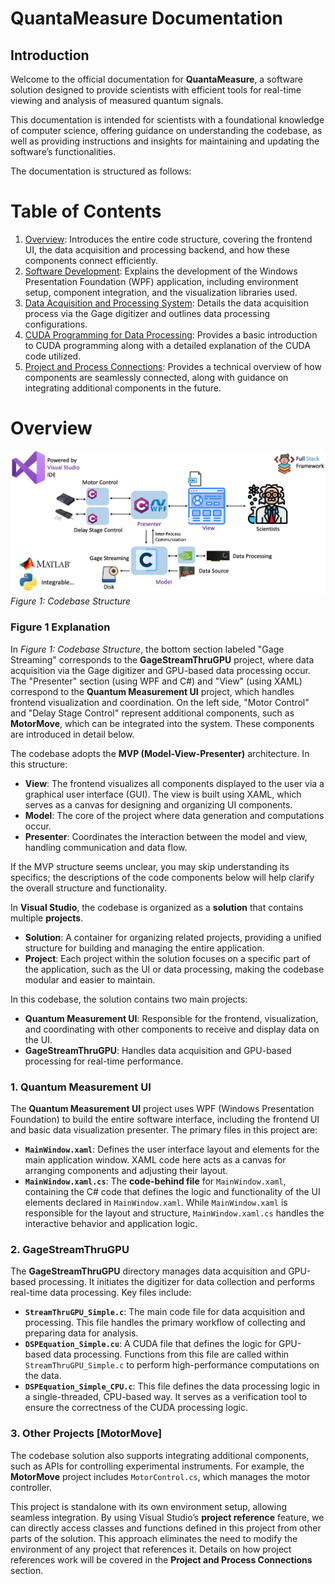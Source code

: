 # QuantaMeasure Documentation

## Introduction

Welcome to the official documentation for **QuantaMeasure**, a software solution designed to provide scientists with efficient tools for real-time viewing and analysis of measured quantum signals.

This documentation is intended for scientists with a foundational knowledge of computer science, offering guidance on understanding the codebase, as well as providing instructions and insights for maintaining and updating the software’s functionalities.

The documentation is structured as follows:


# Table of Contents

1. [Overview](#overview): Introduces the entire code structure, covering the frontend UI, the data acquisition and processing backend, and how these components connect efficiently.
2. [Software Development](#software-development): Explains the development of the Windows Presentation Foundation (WPF) application, including environment setup, component integration, and the visualization libraries used.
3. [Data Acquisition and Processing System](#data-acquisition-and-processing-system): Details the data acquisition process via the Gage digitizer and outlines data processing configurations.
4. [CUDA Programming for Data Processing](#cuda-programming-for-data-processing): Provides a basic introduction to CUDA programming along with a detailed explanation of the CUDA code utilized.
5. [Project and Process Connections](#project-and-process-connections): Provides a technical overview of how components are seamlessly connected, along with guidance on integrating additional components in the future.


# Overview

![Codebase Structure](./Images/framework.png)
*Figure 1: Codebase Structure*

### Figure 1 Explanation

In *Figure 1: Codebase Structure*, the bottom section labeled "Gage Streaming" corresponds to the **GageStreamThruGPU** project, where data acquisition via the Gage digitizer and GPU-based data processing occur. The "Presenter" section (using WPF and C#) and "View" (using XAML) correspond to the **Quantum Measurement UI** project, which handles frontend visualization and coordination. On the left side, "Motor Control" and "Delay Stage Control" represent additional components, such as **MotorMove**, which can be integrated into the system. These components are introduced in detail below.


The codebase adopts the **MVP (Model-View-Presenter)** architecture. In this structure:

- **View**: The frontend visualizes all components displayed to the user via a graphical user interface (GUI). The view is built using XAML, which serves as a canvas for designing and organizing UI components.
- **Model**: The core of the project where data generation and computations occur.
- **Presenter**: Coordinates the interaction between the model and view, handling communication and data flow.

If the MVP structure seems unclear, you may skip understanding its specifics; the descriptions of the code components below will help clarify the overall structure and functionality.

In **Visual Studio**, the codebase is organized as a **solution** that contains multiple **projects**. 

- **Solution**: A container for organizing related projects, providing a unified structure for building and managing the entire application.
- **Project**: Each project within the solution focuses on a specific part of the application, such as the UI or data processing, making the codebase modular and easier to maintain.

In this codebase, the solution contains two main projects: 
- **Quantum Measurement UI**: Responsible for the frontend, visualization, and coordinating with other components to receive and display data on the UI.
- **GageStreamThruGPU**: Handles data acquisition and GPU-based processing for real-time performance.


### 1. Quantum Measurement UI

The **Quantum Measurement UI** project uses WPF (Windows Presentation Foundation) to build the entire software interface, including the frontend UI and basic data visualization presenter. The primary files in this project are:

- **`MainWindow.xaml`**: Defines the user interface layout and elements for the main application window. XAML code here acts as a canvas for arranging components and adjusting their layout.
- **`MainWindow.xaml.cs`**: The **code-behind file** for `MainWindow.xaml`, containing the C# code that defines the logic and functionality of the UI elements declared in `MainWindow.xaml`. While `MainWindow.xaml` is responsible for the layout and structure, `MainWindow.xaml.cs` handles the interactive behavior and application logic.

### 2. GageStreamThruGPU

The **GageStreamThruGPU** directory manages data acquisition and GPU-based processing. It initiates the digitizer for data collection and performs real-time data processing. Key files include:

- **`StreamThruGPU_Simple.c`**: The main code file for data acquisition and processing. This file handles the primary workflow of collecting and preparing data for analysis.
- **`DSPEquation_Simple.cu`**: A CUDA file that defines the logic for GPU-based data processing. Functions from this file are called within `StreamThruGPU_Simple.c` to perform high-performance computations on the data.
- **`DSPEquation_Simple_CPU.c`**: This file defines the data processing logic in a single-threaded, CPU-based way. It serves as a verification tool to ensure the correctness of the CUDA processing logic.


### 3. Other Projects [MotorMove]

The codebase solution also supports integrating additional components, such as APIs for controlling experimental instruments. For example, the **MotorMove** project includes `MotorControl.cs`, which manages the motor controller.

This project is standalone with its own environment setup, allowing seamless integration. By using Visual Studio’s **project reference** feature, we can directly access classes and functions defined in this project from other parts of the solution. This approach eliminates the need to modify the environment of any project that references it. Details on how project references work will be covered in the **Project and Process Connections** section.






